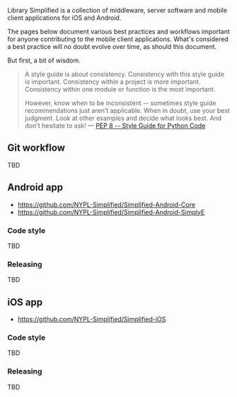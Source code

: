 Library Simplified is a collection of middleware, server software and mobile client applications for iOS and Android.

The pages below document various best practices and workflows important for anyone contributing to the mobile client applications. What's considered a best practice will no doubt evolve over time, as should this document.

But first, a bit of wisdom.

> A style guide is about consistency. Consistency with this style guide is important. Consistency within a project is more important. Consistency within one module or function is the most important.
>
> However, know when to be inconsistent -- sometimes style guide recommendations just aren't applicable. When in doubt, use your best judgment. Look at other examples and decide what looks best. And don't hesitate to ask! &mdash; [PEP 8 -- Style Guide for Python Code](https://www.python.org/dev/peps/pep-0008/#a-foolish-consistency-is-the-hobgoblin-of-little-minds)

## Git workflow

TBD

## Android app
- https://github.com/NYPL-Simplified/Simplified-Android-Core
- https://github.com/NYPL-Simplified/Simplified-Android-SimplyE

### Code style

TBD

### Releasing

TBD

## iOS app
- https://github.com/NYPL-Simplified/Simplified-iOS

### Code style

TBD

### Releasing

TBD